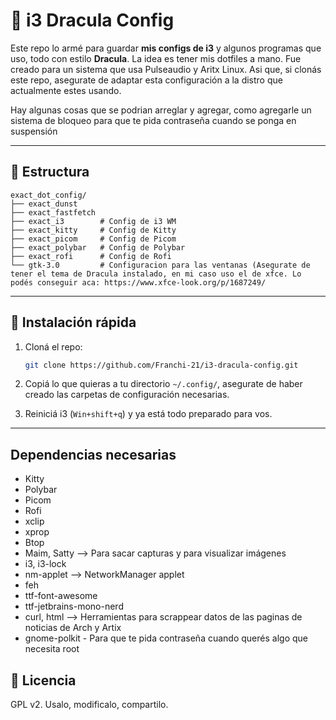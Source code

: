 # 🐧 i3 Dracula Config

Este repo lo armé para guardar **mis configs de i3** y algunos programas que uso, todo con estilo **Dracula**.  La idea es tener mis dotfiles a mano. Fue creado para un sistema que usa Pulseaudio y Aritx Linux. Asi que, si clonás este repo, asegurate de adaptar esta configuración a la distro que actualmente estes usando.

Hay algunas cosas que se podrian arreglar y agregar, como agregarle un sistema de bloqueo para que te pida contraseña cuando se ponga en suspensión

---

## 📂 Estructura

```
exact_dot_config/
├── exact_dunst
├── exact_fastfetch
├── exact_i3        # Config de i3 WM
├── exact_kitty     # Config de Kitty
├── exact_picom     # Config de Picom
├── exact_polybar   # Config de Polybar
├── exact_rofi      # Config de Rofi
└── gtk-3.0         # Configuracion para las ventanas (Asegurate de tener el tema de Dracula instalado, en mi caso uso el de xfce. Lo podés conseguir aca: https://www.xfce-look.org/p/1687249/
```

---

## 🚀 Instalación rápida

1. Cloná el repo:
   ```bash
   git clone https://github.com/Franchi-21/i3-dracula-config.git
   ```

2. Copiá lo que quieras a tu directorio `~/.config/`, asegurate de haber creado las carpetas de configuración necesarias.

3. Reiniciá i3 (`Win+shift+q`) y ya está todo preparado para vos.

---

## Dependencias necesarias
- Kitty
- Polybar
- Picom
- Rofi
- xclip
- xprop
- Btop
- Maim, Satty --> Para sacar capturas y para visualizar imágenes
- i3, i3-lock
- nm-applet --> NetworkManager applet
- feh
- ttf-font-awesome
- ttf-jetbrains-mono-nerd
- curl, html --> Herramientas para scrappear datos de las paginas de noticias de Arch y Artix
- gnome-polkit - Para que te pida contraseña cuando querés algo que necesita root

## 📜 Licencia

GPL v2. Usalo, modificalo, compartilo.  
